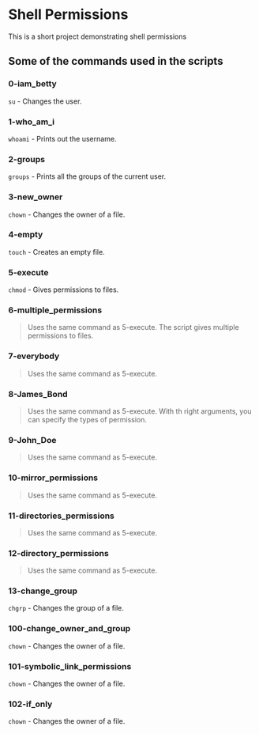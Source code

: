 # Shell Permissions

This is a short project demonstrating shell permissions

## Some of the commands used in the scripts

### 0-iam_betty

`su` - Changes the user.

### 1-who_am_i

`whoami` - Prints out the username.

### 2-groups

`groups` - Prints all the groups of the current user.

### 3-new_owner

`chown` - Changes the owner of a file.

### 4-empty

`touch` - Creates an empty file.

### 5-execute

`chmod` - Gives permissions to files.
 
### 6-multiple_permissions

> Uses the same command as 5-execute.
The script gives multiple permissions to files.

### 7-everybody

> Uses the same command as 5-execute.

### 8-James_Bond

> Uses the same command as 5-execute.
With th right arguments, you can specify the types of permission.

### 9-John_Doe

> Uses the same command as 5-execute.

### 10-mirror_permissions

> Uses the same command as 5-execute.

### 11-directories_permissions

> Uses the same command as 5-execute.

### 12-directory_permissions

> Uses the same command as 5-execute.

### 13-change_group

`chgrp` - Changes the group of a file.

### 100-change_owner_and_group

`chown` - Changes the owner of a file.

### 101-symbolic_link_permissions

`chown` - Changes the owner of a file.

### 102-if_only

`chown` - Changes the owner of a file.

